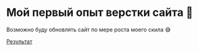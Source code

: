 # Мой первый опыт верстки сайта :grimacing:
Возможно буду обновлять сайт по мере роста моего скила :sweat_smile:

[Результат](https://alamymoon.github.io/First_Site_Layout/)
